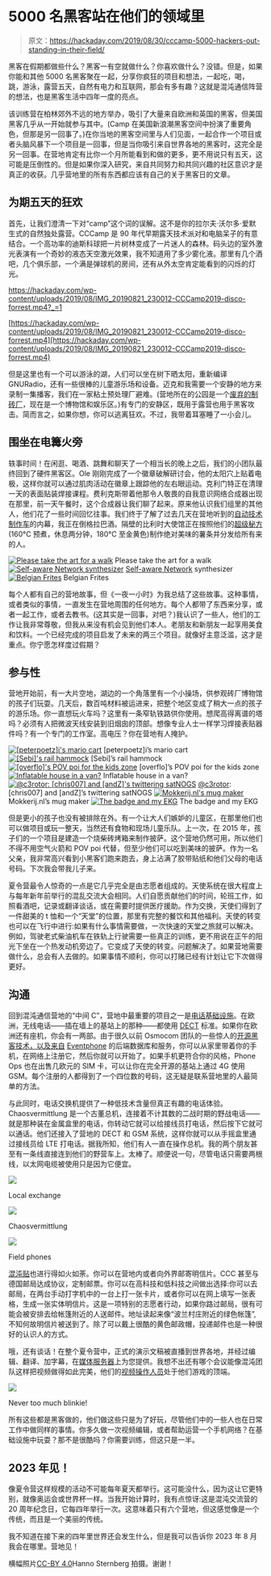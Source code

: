 # 5000 名黑客站在他们的领域里

> 原文：<https://hackaday.com/2019/08/30/cccamp-5000-hackers-out-standing-in-their-field/>

黑客在假期都做些什么？黑客一有空就做什么？你喜欢做什么？没错。但是，如果你能和其他 5000 名黑客聚在一起，分享你疯狂的项目和想法，一起吃，喝，跳，游泳，露营五天，自然有电力和互联网，那会有多有趣？这就是混沌通信阵营的想法，也是黑客生活中四年一度的亮点。

该训练营在柏林郊外不远的地方举办，吸引了大量来自欧洲和英国的黑客，但美国黑客几乎从一开始就参与其中。(Camp 在美国新浪潮黑客空间中扮演了重要角色，但那是另一回事了。)在你当地的黑客空间里与人们见面，一起合作一个项目或者头脑风暴下一个项目是一回事，但是当你吸引来自世界各地的黑客时，这完全是另一回事。在营地肯定有比你一个月所能看到和做的更多，更不用说只有五天，这可能是压倒性的。但是如果你深入研究，来自共同努力和共同兴趣的社区意识才是真正的收获。几乎营地里的所有东西都应该有自己的关于黑客日的文章。

## 为期五天的狂欢

首先，让我们澄清一下对“camp”这个词的误解。这不是你的拉尔夫·沃尔多·爱默生式的自然独处露营。CCCamp 是 90 年代早期露天技术派对和电脑呆子的有意结合。一个高功率的迪斯科球把一片树林变成了一片迷人的森林。码头边的室外激光表演有一个奇妙的液态天空激光效果，我不知道用了多少雾化液。那里有几个酒吧，几个俱乐部，一个满是弹球机的房间，还有从外太空肯定能看到的闪烁的灯光。

 <https://hackaday.com/wp-content/uploads/2019/08/IMG_20190821_230012-CCCamp2019-disco-forrest.mp4?_=1>

[https://hackaday.com/wp-content/uploads/2019/08/IMG_20190821_230012-CCCamp2019-disco-forrest.mp4](https://hackaday.com/wp-content/uploads/2019/08/IMG_20190821_230012-CCCamp2019-disco-forrest.mp4)

但是这里也有一个可以游泳的湖，人们可以坐在树下晒太阳，重新编译 GNURadio，还有一些很棒的儿童游乐场和设备。迈克和我需要一个安静的地方来录制一集播客，我们在一家粘土预处理厂避难。(营地所在的公园是一个[废弃的制砖厂](https://www.ziegeleipark.de/)，现在是一个博物馆和娱乐区。)有专门的安静区，既用于露营也用于黑客攻击。简而言之，如果你想，你可以逃离狂欢。不过，我带着耳塞睡了一小会儿。

## 围坐在电篝火旁

轶事时间！在闲逛、喝酒、跳舞和聊天了一个相当长的晚上之后，我们的小团队最终回到了硬件黑客区。Ole 刚刚完成了一个徽章破解研讨会，他的太阳穴上贴着电极，这样你就可以通过肌肉活动在徽章上跟踪他的左右眼运动。克利门特正在清理一天的表面贴装焊接课程。费利克斯带着他那令人敬畏的自我意识网络合成器出现在那里，前一天午餐时，这个合成器让我们聊了起来。原来他认识我们组里的其他人，他们花了一些时间回忆往事。我们终于了解了过去几天在营地听到的[自动技术制作车](http://www.jarkman.co.uk/catalog/robots/worldotechno.htm)的内幕，我正在倒格拉巴酒。隔壁的比利时大使馆正在按照他们的[超级秘方](https://github.com/Fri3dCamp/fri3s)(160°C 预煮，休息两分钟，180°C 至金黄色)制作绝对美味的薯条并分发给所有来的人。

 [![Please take the art for a walk](img/7ec66fda702ab4ac5dd7a171efac595d.png "worldotechno7")](https://hackaday.com/2019/08/30/cccamp-5000-hackers-out-standing-in-their-field/worldotechno7/) Please take the art for a walk [![Self-aware Network synthesizer](img/88dd2d7047a275f748b05de0fdbdfc5e.png "IMG_20190823_153329-CCCamp2019-BNC-synth")](https://hackaday.com/?attachment_id=373467) [Self-aware Network](https://github.com/feklee/San) synthesizer [![Belgian Frites](img/aa882f9473a2df000fec44322040a192.png "IMG_20190825_000630-CCCamp2019-fries")](https://hackaday.com/?attachment_id=373457) Belgian Frites

每个人都有自己的营地故事，但《一夜一小时》为我总结了这些故事。这种事情，或者类似的事情，一直发生在营地周围的任何地方。每个人都带了东西来分享，或者一起工作，或者去教书。(这其实是一回事，对吧？)我认识了一些人，他们的工作让我非常尊敬，但我从来没有机会见到他们本人。老朋友和新朋友一起享用美食和饮料。一个已经完成的项目启发了未来的两三个项目。就像好主意泛滥，这才是重点。你宁愿怎样度过假期？

## 参与性

营地开始前，有一大片空地，湖边的一个角落里有一个小操场，供参观砖厂博物馆的孩子们玩耍。几天后，数百吨材料被运进来，把整个地区变成了稍大一点的孩子的游乐场。你一直想玩火车吗？这里有一条窄轨铁路供你使用。想爬高得离谱的塔吗？必须有人把微波天线安装到旧烟囱的顶部。想像专业人士一样学习焊接表贴器件吗？有一个专门的工作室。高电压？你在营地有人掩护。

 [![[peterpoetz]i's mario cart](img/6b65488a2cb2ca794b64e826fa67ca7c.png "IMG_20190823_144447-CCCamp2019-mario-kart-railcar")](https://hackaday.com/?attachment_id=373468) [peterpoetz]i’s mario cart [![[Sebi]'s rail hammock](img/24ec3ae5db70cba3fdbfc18c54a445e2.png "IMG_20190824_132223-CCCamp2019-hammock-rail-car")](https://hackaday.com/?attachment_id=373462) [Sebi]’s rail hammock [![[overflo]'s POV poi for the kids zone](img/c4eee06b5ca4b2902145f28bf91317a0.png "IMG_20190821_190040-CCCamp2019-kids-area-poi")](https://hackaday.com/?attachment_id=373476) [overflo]’s POV poi for the kids zone [![Inflatable house in a van?](img/9d99f4826c777ff8d4360734e359a354.png "IMG_20190821_171731-CCCamp2019-inflatable-building-van")](https://hackaday.com/?attachment_id=373479) Inflatable house in a van? [![@c3rotor: [chris007] and [andZ]'s twittering satNOGS](img/2ff58d3cd19733317df8accd61402d23.png "IMG_20190825_021617-CCCamp2019-SATnogs")](https://hackaday.com/?attachment_id=373455) [@c3rotor](https://mobile.twitter.com/c3rotor): [chris007] and [andZ]’s twittering satNOGS [![Mokkerij.nl's mug maker](img/b7e2590e62843f38aa7703033fb92680.png "IMG_20190825_124436-CCCamp2019-mug-maker")](https://hackaday.com/?attachment_id=373454) Mokkerij.nl’s mug maker [![The badge and my EKG](img/3dccb9d75155b22db767a28104cfe7d5.png "DSCN0793")](https://hackaday.com/2019/08/30/cccamp-5000-hackers-out-standing-in-their-field/dscn0793/) The badge and my EKG

但是更小的孩子也没有被排除在外。有一个让大人们嫉妒的儿童区，在那里他们也可以做项目或玩一整天，当然还有食物和现场儿童乐队。上一次，在 2015 年，孩子们的一个项目是建造一个烧柴砖烤箱来制作披萨。这个营地仍然可用，所以他们不得不用空气火箭和 POV poi 代替，但至少他们可以吃到美味的披萨。作为一名父亲，我非常高兴看到小黑客们跑来跑去，身上沾满了胶带贴纸和他们父母的电话号码。下次我会带我儿子来。

夏令营最令人惊奇的一点是它几乎完全是由志愿者组成的。天使系统在很大程度上与每年新年前举行的混乱交流大会相同。人们自愿贡献他们的时间，轮班工作，如照看酒吧，记录或翻译谈话，或在需要时提供医疗援助。作为交换，天使们得到了一件甜美的 t 恤和一个“天堂”的位置，那里有完整的餐饮和其他福利。天使的转变也可以在飞行中进行:如果有什么事情需要做，一次快速的天堂之旅就可以解决。例如，驾驶老式柴油机车在铁轨上行驶需要一些真正的训练，更不用说在正午的阳光下坐在一个热发动机旁边了。它变成了天使的转变。问题解决了。如果营地需要做什么，总会有人去做的。如果事情不顺利，你可以打赌已经有计划让它下次做得更好。

## 沟通

回到混沌通信营地的“中间 C”，营地中最重要的项目之一是[电话基础设施](https://events.ccc.de/camp/2019/wiki/Static:POC)。在欧洲，无线电话——插在墙上的基站上的那种——都使用 [DECT](https://en.wikipedia.org/wiki/Digital_Enhanced_Cordless_Telecommunications) 标准。如果你在欧洲还有座机，你会有一两部。由于很久以前 Osmocom 团队的一些惊人的[开源黑客技术，以及来自](http://dect.osmocom.org/) [Eventphone](https://eventphone.de/blog/) 的后端数据库和服务，你可以从家里带着你的手机，在网络上注册它，然后你就可以开始了。如果手机更符合你的风格，Phone Ops 也在出售几欧元的 SIM 卡，可以让你在完全开源的基站上通过 4G 使用 GSM。每个注册的人都得到了一个四位数的号码，这无疑是联系营地里的人最简单的方法。

与此同时，电话交换机提供了一种低技术含量但真正有趣的电话体验。Chaosvermittlung 是一个古董总机，连接着不计其数的二战时期的野战电话——就是那种装在金属盒里的电话，你转动它就可以给接线员打电话，然后按下它就可以通话。他们还接入了营地的 DECT 和 GSM 系统，这样你就可以从手摇盒里通过接线员给 LTE 打电话。据我所知，他们有人一直在操作总机。我的两个朋友甚至有一条线直接连到他们的野营车上。太棒了。顺便说一句，尽管电话只需要两根线，以太网电缆被使用只是因为它便宜。

[![](img/1c954677db2251b356376b4594a75a01.png)](https://hackaday.com/?attachment_id=373458)

Local exchange

[![](img/3760f0121964f5dfeb3284f66c439779.png)](https://hackaday.com/?attachment_id=373478)

Chaosvermittlung

[![](img/92a691e1b901e618cb70a806ccd48516.png)](https://hackaday.com/?attachment_id=373477)

Field phones

[混沌贴](https://c3post.de/)也进行得如火如荼。你可以在营地内或者向外界邮寄明信片。CCC 甚至与德国邮局达成协议，定制邮票。你可以在高科技和低科技之间做出选择:你可以去邮局，在两台手动打字机中的一台上打一张卡片，或者你可以在网上填写一张表格，生成一张实体明信片。这是一项特别的志愿者行动，如果你路过邮局，很有可能会被安排去给帐篷附近的人送邮件。地址读起来像“波兰村庄附近的绿色帐篷”,不知何故明信片被送到了。除了可以戴上很酷的黄色邮政帽，投递邮件也是一种很好的认识人的方式。

哦，还有谈话！在整个夏令营中，正式的演示文稿被直播到世界各地，并经过编辑、翻译、加字幕，在[媒体服务器](https://media.ccc.de/c/camp2019)上为您提供。我想不出还有哪个会议能像混沌团队这样把视频做得如此完美，他们的[视频操作人员](https://c3voc.de/)处于他们游戏的顶端。

[![](img/84f87d8f3f12f08009cf4048c03b8230.png)](https://hackaday.com/wp-content/uploads/2019/08/IMG_20190824_002626-CCCamp2019-Elliot-Williams-fairy-dust-1.jpg)

Never too much blinkie!

所有这些都是黑客做的，他们做这些只是为了好玩，尽管他们中的一些人也在日常工作中做同样的事情。你多久做一次视频编辑，或者帮助运营一个手机网络？在基础设施中玩耍？那不是很酷吗？你需要训练，但这只是一半。

## 2023 年见！

像夏令营这样规模的活动不可能每年夏天都举行。这可能没什么，因为这让它更特别，就像奥运会或世界杯一样。当我开始计算时，我有点惊讶:这是混沌交流营的 20 周年纪念日，它每四年举行一次。这意味着只有六个营地，但这感觉像是一个传统，而且是一个美丽的传统。

我不知道在接下来的四年里世界还会发生什么，但是我可以告诉你 2023 年 8 月我会在哪里。营地见！

横幅照片[CC-BY 4.0](https://creativecommons.org/licenses/by/4.0/)Hanno Sternberg 拍摄。谢谢！